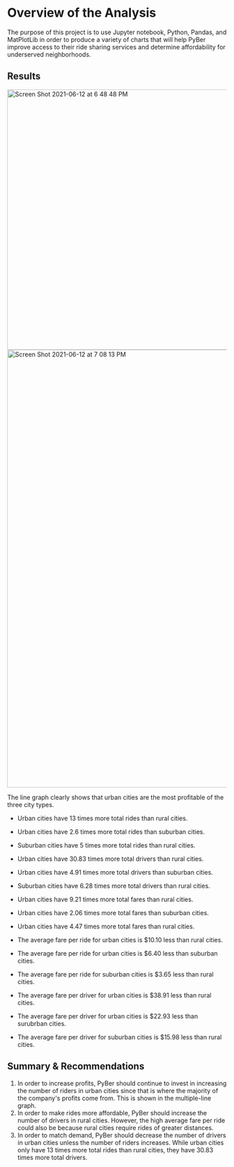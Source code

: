 # Overview of the Analysis 
The purpose of this project is to use Jupyter notebook, Python, Pandas, and MatPlotLib in order to produce a variety of charts that will help PyBer improve access to their ride sharing services and determine affordability for underserved neighborhoods. 

## Results
<img width="597" alt="Screen Shot 2021-06-12 at 6 48 48 PM" src="https://user-images.githubusercontent.com/83051034/121792175-d7c9b280-cbae-11eb-9454-041cd1de4603.png">

<img width="1004" alt="Screen Shot 2021-06-12 at 7 08 13 PM" src="https://user-images.githubusercontent.com/83051034/121792523-32650d80-cbb3-11eb-8e87-a72153d94ab5.png">

The line graph clearly shows that urban cities are the most profitable of the three city types. 

* Urban cities have 13 times more total rides than rural cities. 
* Urban cities have 2.6 times more total rides than suburban cities. 
* Suburban cities have 5 times more total rides than rural cities. 

* Urban cities have 30.83 times more total drivers than rural cities.
* Urban cities have 4.91 times more total drivers than suburban cities. 
* Suburban cities have 6.28 times more total drivers than rural cities. 
 
* Urban cities have 9.21 times more total fares than rural cities. 
* Urban cities have 2.06 times more total fares than suburban cities. 
* Urban cities have 4.47 times more total fares than rural cities. 

* The average fare per ride for urban cities is $10.10 less than rural cities. 
* The average fare per ride for urban cities is $6.40 less than suburban cities. 
* The average fare per ride for suburban cities is $3.65 less than rural cities. 

* The average fare per driver for urban cities is $38.91 less than rural cities. 
* The average fare per driver for urban cities is $22.93 less than surubrban cities. 
* The average fare per driver for suburban cities is $15.98 less than rural cities. 

## Summary & Recommendations 
1. In order to increase profits, PyBer should continue to invest in increasing the number of riders in urban cities since that is where the majority of the company's profits come from. This is shown in the multiple-line graph. 
2. In order to make rides more affordable, PyBer should increase the number of drivers in rural cities. However, the high average fare per ride could also be because rural cities require rides of greater distances. 
3. In order to match demand, PyBer should decrease the number of drivers in urban cities unless the number of riders increases. While urban cities only have 13 times more total rides than rural cities, they have 30.83 times more total drivers. 
